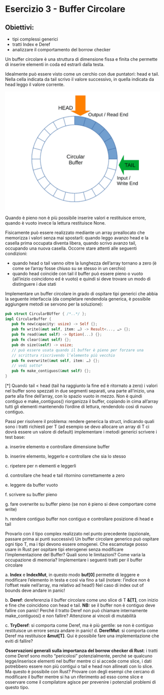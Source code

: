 # Esercizio 3 - Buffer Circolare

## Obiettivi:
- tipi complessi generici
- tratti Index e Deref
- analizzare il comportamento del borrow checker

Un buffer circolare è una struttura di dimensione fissa e finita che permette di inserire
elementi in coda ed estrarli dalla testa.

Idealmente può essere visto come un cerchio con due puntatori: head e tail. Nella cella
indicata da tail scrivo il valore successivo, in quella indicata da head leggo il valore corrente.

<p align="center">
  <img src="images/coda_circolare.png" alt="Coda circolare">
</p>



Quando è pieno non è più possibile inserire valori e restituisce errore, quando è vuoto
invece la lettura restituisce None.

Fisicamente può essere realizzato mediante un array preallocato che memorizza i valori
senza mai spostarli: quando leggo avanzo head e la casella prima occupata diventa libera,
quando scrivo avanzo tail, occupando una nuova casella.
Occorre stare attenti alle seguenti condizioni:
- quando head o tail vanno oltre la lunghezza dell’array tornano a zero (è come se
  l’array fosse chiuso su se stesso in un cerchio)
- quando head coincide con tail il buffer può essere pieno o vuoto (all’inizio coincidono
  ed è vuoto) e quindi si deve trovare un modo di distinguere i due stati

Implementare un buffer circolare in grado di ospitare tipi generici che abbia la seguente
interfaccia (da completare rendendola generica, è possibile aggiungere metodi se servono
per la soluzione):
```rust
pub struct CircularBUffer { /*..*/ };
impl CircularBuffer {
   pub fn new(capacity: usize) -> Self {};
   pub fn write(&mut self, item: …) -> Result<..., …> {};
   pub fn read(&mut self) -> Option(...) {};
   pub fn clear(&mut self) {};
   pub dn size(&self) -> usize;
   // può essere usata quando il buffer è pieno per forzare una
   // scrittura riscrivendo l’elemento più vecchio
   pub fn overwrite(&mut self, item: …) {};
   // vedi sotto*
   pub fn make_contiguos(&mut self) {};
}
```

[*] Quando tail < head (tail ha raggiunto la fine ed è ritornato a zero) i valori nel buffer sono
spezzati in due segmenti separati, una parte all’inizio, una parte alla fine dell’array, con lo
spazio vuoto in mezzo. Non è quindi contiguo e make_contiguos() riorganizza il buffer,
copiando in cima all’array tutti gli elementi mantenendo l’ordine di lettura, rendendolo così di
nuovo contiguo.

Passi per risolvere il problema:
rendere generica la struct, indicando quali sono i tratti richiesti per T (ad esempio se
devo allocare un array di T ci dovrà essere un valore di default)
implementare i metodi generici
scrivere i test base:

a. inserire elemento e controllare dimensione buffer

b. inserire elemento, leggerlo e controllare che sia lo stesso

c. ripetere per n elementi e leggerli

d. controllare che head e tail ritornino correttamente a zero

e. leggere da buffer vuoto

f. scrivere su buffer pieno

g. fare overwrite su buffer pieno (se non è pieno si deve comportare come write)

h. rendere contiguo buffer non contiguo e controllare posizione di head e tail

Provarlo con il tipo complex realizzato nel punto precedente (opzionale, passare
prima ai punti successivi)
Un buffer circolare generico può ospitare ogni tipo T, ma i tipi devono essere
omogenei. Che escamotage posso usare in Rust per ospitare tipi eterogenei senza
modificare l’implementazione del Buffer? Quali sono le limitazioni? Come varia la
occupazione di memoria?
Implementare i seguenti tratti per il buffer circolare

a. **Index** e **IndexMut**, in questo modo **buf[0]** permette di leggere e modificare
l’elemento in testa e così via fino a tail (notare: l’indice non è l’offset reale
nell’array, ma relativo ad head!)
Nel caso di index out of bounds deve andare in panic!

b. **Deref**: dereferenzia il buffer circolare come uno slice di T **&[T]**, con inizio e
fine che coincidono con head e tail. **NB:** se il buffer non è contiguo deve fallire
con panic!
Perché il tratto Deref non può chiamare internamente make_contiguos() e
non fallire? Attenzione ai vincoli di mutabilità

c. **TryDeref**: si comporta come Deref, ma è più gentile: se non è contiguo
restituisce un errore senza andare in panic!
d. **DerefMut**: si comporta come Deref ma restituisce **&mut[T]**. Qui è possibile
fare una implementazione che eviti di fallire?

**Osservazioni generali sulla importanza del borrow checker di Rust**: i tratti come Deref
sono molto “pericolosi” potenzialmente, perché se qualcuno legge/inserisce elementi nel
buffer mentre ci si accede come slice, i dati potrebbero essere non più contigui o tail e head
non allineati con lo slice.  
Ma questo è possibile con Rust? Provare con degli esempi che cercano di modificare il
buffer mentre si ha un riferimento ad esso come slice e osservare come il compilatore
agisce per prevenire i potenziali problemi di questo tipo.
